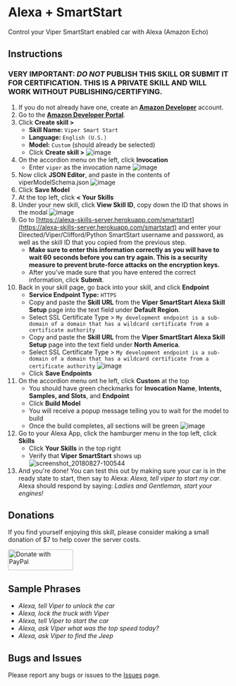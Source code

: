 # Alexa + SmartStart
Control your Viper SmartStart enabled car with Alexa (Amazon Echo)

## Instructions

### VERY IMPORTANT: ***DO NOT*** PUBLISH THIS SKILL OR SUBMIT IT FOR CERTIFICATION. THIS IS A PRIVATE SKILL AND WILL WORK WITHOUT PUBLISHING/CERTIFYING.

1. If you do not already have one, create an [**Amazon Developer**](https://developer.amazon.com/) account.
1. Go to the [**Amazon Developer Portal**](https://developer.amazon.com/edw/home.html#/).
1. Click **Create skill >**
    * **Skill Name:** `Viper Smart Start`
    * **Language:** `English (U.S.)`
    * **Model:** `Custom` (should already be selected)
    * Click **Create skill >**
![image](https://user-images.githubusercontent.com/12087169/44659722-280e0080-a9d3-11e8-879e-e5e1f0b8ef16.png)
1. On the accordion menu on the left, click **Invocation**
    * Enter `viper` as the invocation name
    ![image](https://user-images.githubusercontent.com/12087169/44663067-71634d80-a9dd-11e8-8243-e79cbde3f4b7.png)
1. Now click **JSON Editor**, and paste in the contents of viperModelSchema.json
![image](https://user-images.githubusercontent.com/12087169/44663729-55f94200-a9df-11e8-8ba8-7f848dc39d4e.png)
1. Click **Save Model**
1. At the top left, click **< Your Skills**
1. Under your new skill, click **View Skill ID**, copy down the ID that shows in the modal
![image](https://user-images.githubusercontent.com/12087169/44659864-b08ca100-a9d3-11e8-8007-4d2229e184fb.png)
1. Go to [https://alexa-skills-server.herokuapp.com/smartstart](https://alexa-skills-server.herokuapp.com/smartstart) and enter your Directed/Viper/Clifford/Python SmartStart username and password, as well as the skill ID that you copied from the previous step.
    * **Make sure to enter this information correctly as you will have to wait 60 seconds before you can try again. This is a security measure to prevent brute-force attacks on the encryption keys.**
    * After you've made sure that you have entered the correct information, click **Submit**.
1. Back in your skill page, go back into your skill, and click **Endpoint**
    * **Service Endpoint Type:** `HTTPS`
    * Copy and paste the **Skill URL** from the **Viper SmartStart Alexa Skill Setup** page into the text field under **Default Region**.
    * Select SSL Certificate Type > `My development endpoint is a sub-domain of a domain that has a wildcard certificate from a certificate authority`
    * Copy and paste the **Skill URL** from the **Viper SmartStart Alexa Skill Setup** page into the text field under **North America**.
    * Select SSL Certificate Type > `My development endpoint is a sub-domain of a domain that has a wildcard certificate from a certificate authority`
    ![image](https://user-images.githubusercontent.com/12087169/44663924-cdc76c80-a9df-11e8-89a8-05ca655f05cb.png)
    * Click **Save Endpoints**
1. On the accordion menu ont he left, click **Custom** at the top
    * You should have green checkmarks for **Invocation Name**, **Intents, Samples, and Slots**, and **Endpoint**
    * Click **Build Model**
    * You will receive a popup message telling you to wait for the model to build
    * Once the build completes, all sections will be green
    ![image](https://user-images.githubusercontent.com/12087169/44664122-5d6d1b00-a9e0-11e8-83a8-dbe078790637.png)
1. Go to your Alexa App, click the hamburger menu in the top left, click **Skills**
    * Click **Your Skills** in the top right
    * Verify that **Viper SmartStart** shows up
    ![screenshot_20180827-100544](https://user-images.githubusercontent.com/12087169/44664303-d53b4580-a9e0-11e8-94f7-1f74de6a7ee1.png)
1. And you're done! You can test this out by making sure your car is in the ready state to start, then say to Alexa: *Alexa, tell viper to start my car*. Alexa should respond by saying: *Ladies and Gentleman, start your engines!*

## Donations

If you find yourself enjoying this skill, please consider making a small donation of $7 to help cover the server costs.

<a href="https://www.paypal.com/cgi-bin/webscr?cmd=_s-xclick&hosted_button_id=QMN7ED7745TQJ">
  <img src="https://www.paypalobjects.com/en_US/i/btn/btn_donateCC_LG.gif" width="147" height="47" alt="Donate with PayPal" border="0">
</a>

## Sample Phrases

* *Alexa, tell Viper to unlock the car*
* *Alexa, lock the truck with Viper*
* *Alexa, tell Viper to start the car*
* *Alexa, ask Viper what was the top speed today?*
* *Alexa, ask Viper to find the Jeep*

## Bugs and Issues

Please report any bugs or issues to the [Issues](https://github.com/dale3h/alexa-smartstart/issues) page.
